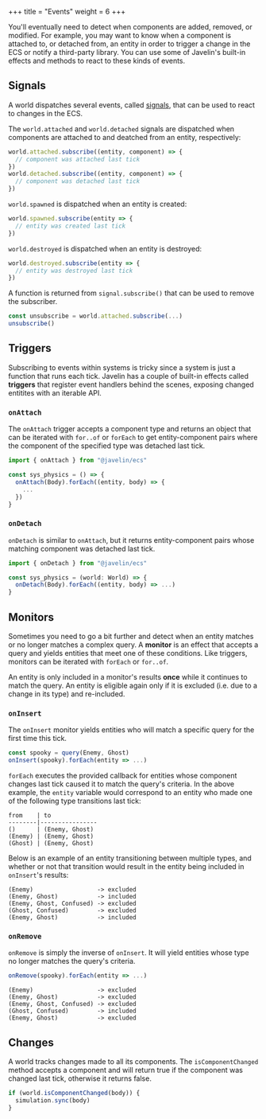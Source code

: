 +++
title = "Events"
weight = 6
+++

You'll eventually need to detect when components are added, removed, or modified. For example, you may want to know when a component is attached to, or detached from, an entity in order to trigger a change in the ECS or notify a third-party library. You can use some of Javelin's built-in effects and methods to react to these kinds of events.

## Signals

A world dispatches several events, called [signals](https://millermedeiros.github.io/js-signals/), that can be used to react to changes in the ECS.

The `world.attached` and `world.detached` signals are dispatched when components are attached to and deatched from an entity, respectively:

```ts
world.attached.subscribe((entity, component) => {
  // component was attached last tick
})
world.detached.subscribe((entity, component) => {
  // component was detached last tick
})
```

`world.spawned` is dispatched when an entity is created:

```ts
world.spawned.subscribe(entity => {
  // entity was created last tick
})
```

`world.destroyed` is dispatched when an entity is destroyed:

```ts
world.destroyed.subscribe(entity => {
  // entity was destroyed last tick
})
```



A function is returned from `signal.subscribe()` that can be used to remove the subscriber.

```ts
const unsubscribe = world.attached.subscribe(...)
unsubscribe()
```

## Triggers

Subscribing to events within systems is tricky since a system is just a function that runs each tick. Javelin has a couple of built-in effects called **triggers** that register event handlers behind the scenes, exposing changed entitites with an iterable API.

### `onAttach`

The `onAttach` trigger accepts a component type and returns an object that can be iterated with `for..of` or `forEach` to get entity-component pairs where the component of the specified type was detached last tick.

```ts
import { onAttach } from "@javelin/ecs"

const sys_physics = () => {
  onAttach(Body).forEach((entity, body) => {
    ...
  })
}
```

### `onDetach`

`onDetach` is similar to `onAttach`, but it returns entity-component pairs whose matching component was detached last tick.

```ts
import { onDetach } from "@javelin/ecs"

const sys_physics = (world: World) => {
  onDetach(Body).forEach((entity, body) => ...)
}
```

## Monitors

Sometimes you need to go a bit further and detect when an entity matches or no longer matches a complex query. A **monitor** is an effect that accepts a query and yields entities that meet one of these conditions. Like triggers, monitors can be iterated with `forEach` or `for..of`.

An entity is only included in a monitor's results **once** while it continues to match the query. An entity is eligible again only if it is excluded (i.e. due to a change in its type) and re-included.

### `onInsert`

The `onInsert` monitor yields entities who will match a specific query for the first time this tick.

```ts
const spooky = query(Enemy, Ghost)
onInsert(spooky).forEach(entity => ...)
```

`forEach` executes the provided callback for entities whose component changes last tick caused it to match the query's criteria. In the above example, the `entity` variable would correspond to an entity who made one of the following type transitions last tick:

```
from    | to
--------|----------------
()      | (Enemy, Ghost)
(Enemy) | (Enemy, Ghost)
(Ghost) | (Enemy, Ghost)
```

 Below is an example of an entity transitioning between multiple types, and whether or not that transition would result in the entity being included in `onInsert`'s results:

```
(Enemy)                  -> excluded
(Enemy, Ghost)           -> included
(Enemy, Ghost, Confused) -> excluded
(Ghost, Confused)        -> excluded
(Enemy, Ghost)           -> included
```

### `onRemove`

`onRemove` is simply the inverse of `onInsert`. It will yield entities whose type no longer matches the query's criteria.

```ts
onRemove(spooky).forEach(entity => ...)
```

```
(Enemy)                  -> excluded
(Enemy, Ghost)           -> excluded
(Enemy, Ghost, Confused) -> excluded
(Ghost, Confused)        -> included
(Enemy, Ghost)           -> excluded
```

## Changes

A world tracks changes made to all its components. The `isComponentChanged` method accepts a component and will return true if the component was changed last tick, otherwise it returns false.

```ts
if (world.isComponentChanged(body)) {
  simulation.sync(body)
}
```